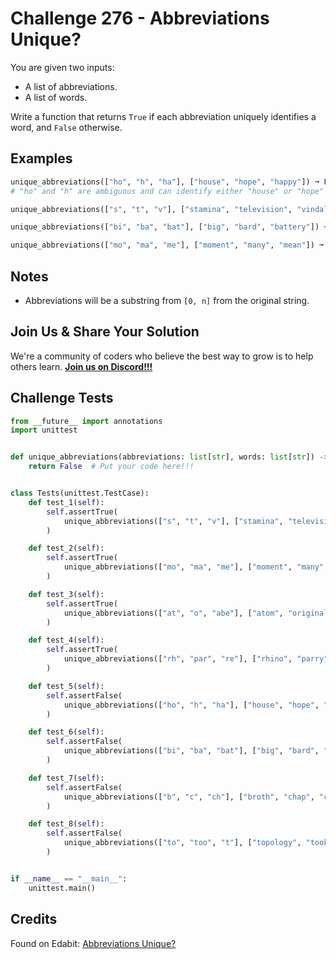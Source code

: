 # Challenge 276 - Abbreviations Unique?

You are given two inputs:

- A list of abbreviations.
- A list of words.

Write a function that returns `True` if each abbreviation uniquely identifies a word, and `False` otherwise.

## Examples
```python
unique_abbreviations(["ho", "h", "ha"], ["house", "hope", "happy"]) ➞ False
# "ho" and "h" are ambiguous and can identify either "house" or "hope"

unique_abbreviations(["s", "t", "v"], ["stamina", "television", "vindaloo"]) ➞ True

unique_abbreviations(["bi", "ba", "bat"], ["big", "bard", "battery"]) ➞ False

unique_abbreviations(["mo", "ma", "me"], ["moment", "many", "mean"]) ➞ True
```
## Notes

- Abbreviations will be a substring from `[0, n]` from the original string.

## Join Us & Share Your Solution

We're a community of coders who believe the best way to grow is to help others learn. **[Join us on Discord!!!](https://discord.gg/sfHykntuGy)**

## Challenge Tests
```python
from __future__ import annotations
import unittest


def unique_abbreviations(abbreviations: list[str], words: list[str]) -> bool:
    return False  # Put your code here!!!


class Tests(unittest.TestCase):
    def test_1(self):
        self.assertTrue(
            unique_abbreviations(["s", "t", "v"], ["stamina", "television", "vindaloo"])
        )

    def test_2(self):
        self.assertTrue(
            unique_abbreviations(["mo", "ma", "me"], ["moment", "many", "mean"])
        )

    def test_3(self):
        self.assertTrue(
            unique_abbreviations(["at", "o", "abe"], ["atom", "original", "abet"])
        )

    def test_4(self):
        self.assertTrue(
            unique_abbreviations(["rh", "par", "re"], ["rhino", "parry", "residue"])
        )

    def test_5(self):
        self.assertFalse(
            unique_abbreviations(["ho", "h", "ha"], ["house", "hope", "happy"])
        )

    def test_6(self):
        self.assertFalse(
            unique_abbreviations(["bi", "ba", "bat"], ["big", "bard", "battery"])
        )

    def test_7(self):
        self.assertFalse(
            unique_abbreviations(["b", "c", "ch"], ["broth", "chap", "cardigan"])
        )

    def test_8(self):
        self.assertFalse(
            unique_abbreviations(["to", "too", "t"], ["topology", "took", "torrent"])
        )


if __name__ == "__main__":
    unittest.main()
```
## Credits

Found on Edabit: [Abbreviations Unique?](https://edabit.com/challenge/tjMNAEgkNvM5eyEqJ)
